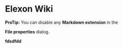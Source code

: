 # Elexon Wiki


**ProTip:** You can disable any **Markdown extension** in the

**File properties** dialog.

**fdsdfdd**

